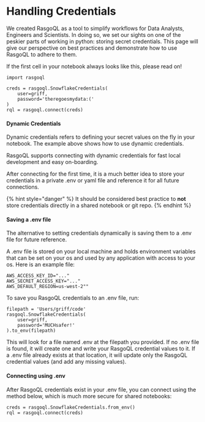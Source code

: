 # Handling Credentials

We created RasgoQL as a tool to simplify workflows for Data Analysts, Engineers and Scientists. In doing so, we set our sights on one of the peskier parts of working in python: storing secret credentials. This page will give our perspective on best practices and demonstrate how to use RasgoQL to adhere to them.

If the first cell in your notebook always looks like this, please read on!

```
import rasgoql

creds = rasgoql.SnowflakeCredentials(
    user=griff,
    password='theregoesmydata:('
)
rql = rasgoql.connect(creds)
```

#### Dynamic Credentials

Dynamic credentials refers to defining your secret values on the fly in your notebook. The example above shows how to use dynamic credentials.

RasgoQL supports connecting with dynamic credentials for fast local development and easy on-boarding.

After connecting for the first time, it is a much better idea to store your credentials in a private .env or yaml file and reference it for all future connections.

{% hint style="danger" %}
It should be considered best practice to **not** store credentials directly in a shared notebook or git repo.
{% endhint %}

#### Saving a .env file

The alternative to setting credentials dynamically is saving them to a .env file for future reference.

A .env file is stored on your local machine and holds environment variables that can be set on your os and used by any application with access to your os. Here is an example file:

```
AWS_ACCESS_KEY_ID="..."
AWS_SECRET_ACCESS_KEY="..."
AWS_DEFAULT_REGION=us-west-2""
```

To save you RasgoQL credentials to an .env file, run:

```
filepath = 'Users/griff/code'
rasgoql.SnowflakeCredentials(
    user=griff,
    password='MUCHsafer!'
).to_env(filepath)
```

This will look for a file named .env at the filepath you provided. If no .env file is found, it will create one and write your RasgoQL credential values to it. If a .env file already exists at that location, it will update only the RasgoQL credential values (and add any missing values).

#### Connecting using .env

After RasgoQL credentials exist in your .env file, you can connect using the method below, which is much more secure for shared notebooks:

```
creds = rasgoql.SnowflakeCredentials.from_env()
rql = rasgoql.connect(creds)
```
